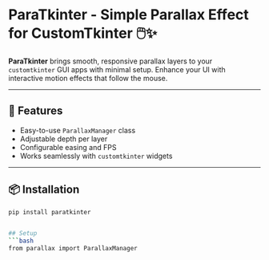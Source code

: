 # ParaTkinter - Simple Parallax Effect for CustomTkinter 🖱️✨

**ParaTkinter** brings smooth, responsive parallax layers to your `customtkinter` GUI apps with minimal setup. Enhance your UI with interactive motion effects that follow the mouse.

---

## 🚀 Features

- Easy-to-use `ParallaxManager` class
- Adjustable depth per layer
- Configurable easing and FPS
- Works seamlessly with `customtkinter` widgets

---

## 📦 Installation

```bash
pip install paratkinter


## Setup
```bash
from parallax import ParallaxManager
